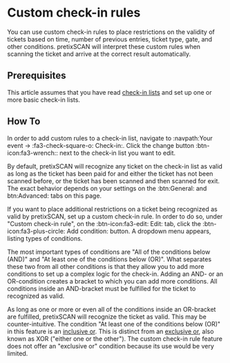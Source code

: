# Custom check-in rules

You can use custom check-in rules to place restrictions on the validity of tickets based on time, number of previous entries, ticket type, gate, and other conditions. 
pretixSCAN will interpret these custom rules when scanning the ticket and arrive at the correct result automatically. 


## Prerequisites

This article assumes that you have read [check-in lists](check-in-lists.md) and set up one or more basic check-in lists. 

## How To 

In order to add custom rules to a check-in list, navigate to :navpath:Your event → :fa3-check-square-o: Check-in:. 
Click the change button :btn-icon:fa3-wrench:: next to the check-in list you want to edit. 

By default, pretixSCAN will recognize any ticket on the check-in list as valid as long as the ticket has been paid for and either the ticket has not been scanned before, or the ticket has been scanned and then scanned for exit. 
The exact behavior depends on your settings on the :btn:General: and btn:Advanced: tabs on this page. 

If you want to place additional restrictions on a ticket being recognized as valid by pretixSCAN, set up a custom check-in rule. 
In order to do so, under "Custom check-in rule", on the :btn-icon:fa3-edit: Edit: tab, click the :btn-icon:fa3-plus-circle: Add condition: button. 
A dropdown menu appears, listing types of conditions. 

The most important types of conditions are "All of the conditions below (AND)" and "At least one of the conditions below (OR)". 
What separates these two from all other conditions is that they allow you to add more conditions to set up a complex logic for the check-in. 
Adding an AND- or an OR-condition creates a bracket to which you can add more conditions. 
All conditions inside an AND-bracket must be fulfilled for the ticket to recognized as valid. 

As long as one or more or even all of the conditions inside an OR-bracket are fulfilled, pretixSCAN will recognize the ticket as valid. 
This may be counter-intuitive. 
The condition "At least one of the conditions below (OR)" in this feature is an [inclusive or](https://en.wikipedia.org/wiki/Logical_disjunction). 
This is distinct from an [exclusive or](https://en.wikipedia.org/wiki/Exclusive_or), also known as XOR ("either one or the other"). 
The custom check-in rule feature does not offer an "exclusive or" condition because its use would be very limited. 

